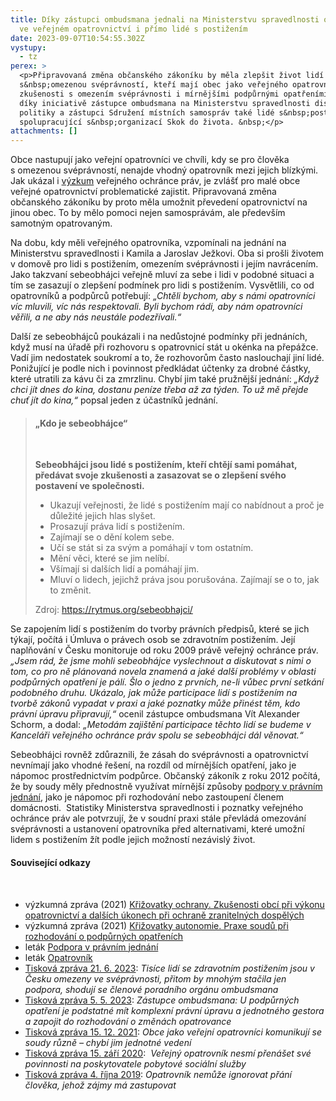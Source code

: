 ```yaml
---
title: Díky zástupci ombudsmana jednali na Ministerstvu spravedlnosti o změnách
  ve veřejném opatrovnictví i přímo lidé s postižením
date: 2023-09-07T10:54:55.302Z
vystupy:
  - tz
perex: >
  <p>Připravovaná změna občanského zákoníku by měla zlepšit život lidí
  s&nbsp;omezenou svéprávností, kteří mají obec jako veřejného opatrovníka. O
  zkušenosti s omezením svéprávnosti i mírnějšími podpůrnými opatřeními mohli
  díky iniciativě zástupce ombudsmana na Ministerstvu spravedlnosti diskutovat s
  politiky a zástupci Sdružení místních samospráv také lidé s&nbsp;postižením
  spolupracující s&nbsp;organizací Skok do života. &nbsp;</p>
attachments: []
---
```

<p>Obce nastupují jako veřejní opatrovníci ve chvíli, kdy se pro člověka s&nbsp;omezenou svéprávností,<strong> </strong>nenajde vhodný opatrovník mezi jejich blízkými. Jak ukázal i <a href="Křižovatky%20ochrany.%20Zkušenosti%20obcí%20při%20výkonu%20opatrovnictví%20a%20dalších%20úkonech%20při%20ochraně%20zranitelných%20dospělých">výzkum</a> veřejného ochránce práv, je zvlášť pro malé obce veřejné opatrovnictví problematické zajistit. Připravovaná změna občanského zákoníku by proto měla umožnit převedení opatrovnictví na jinou obec. To by mělo pomoci nejen samosprávám, ale především samotným opatrovaným.</p>

<p>Na dobu, kdy měli veřejného opatrovníka, vzpomínali na jednání na Ministerstvu spravedlnosti i Kamila a Jaroslav Ježkovi. Oba si prošli životem v&nbsp;domově pro lidi s postižením, omezením svéprávnosti i jejím navrácením. Jako takzvaní sebeobhájci veřejně mluví za sebe i lidi v&nbsp;podobné situaci a tím se zasazují o zlepšení podmínek pro lidi s&nbsp;postižením. Vysvětlili, co od opatrovníků a podpůrců potřebují: <em>&bdquo;Chtěli bychom, aby s námi opatrovníci víc mluvili, víc nás respektovali. Byli bychom rádi, aby nám opatrovníci věřili, a ne aby nás neustále podezřívali.&ldquo;</em></p>

<p>Další ze sebeobhájců poukázali i na nedůstojné podmínky při jednáních, když musí na úřadě při rozhovoru s opatrovnicí stát u okénka na přepážce. Vadí jim nedostatek soukromí a to, že rozhovorům často naslouchají jiní lidé. Ponižující je podle nich i povinnost předkládat účtenky za drobné částky, které utratili za kávu či za zmrzlinu. Chybí jim také pružnější jednání: <em>&bdquo;Když chci jít dnes do kina, dostanu peníze třeba až za týden. To už mě přejde chuť jít do kina,&ldquo; </em>popsal jeden z&nbsp;účastníků jednání.</p>

<blockquote>
<h4>&bdquo;Kdo je sebeobhájce&ldquo;</h4>

<p>&nbsp;</p>

<p><strong>Sebeobhájci jsou lidé s postižením, kteří chtějí sami pomáhat, předávat svoje zkušenosti a zasazovat se o zlepšení svého postavení ve společnosti.&nbsp;</strong></p>

<ul>
	<li>Ukazují veřejnosti, že lidé s postižením mají co nabídnout a proč je důležité jejich hlas slyšet.</li>
	<li>Prosazují práva lidí s postižením.&nbsp;</li>
	<li>Zajímají se o dění kolem sebe.&nbsp;</li>
	<li>Učí se stát si za svým a pomáhají v tom ostatním.&nbsp;</li>
	<li>Mění věci, které se jim nelíbí.&nbsp;</li>
	<li>Všímají si dalších lidí a pomáhají jim.</li>
	<li>Mluví o lidech, jejichž práva jsou porušována. Zajímají se o to, jak to změnit.</li>
</ul>

<p>Zdroj: <a href="https://rytmus.org/sebeobhajci/">https://rytmus.org/sebeobhajci/</a>&nbsp;</p>
</blockquote>

<p>Se zapojením lidí s postižením do tvorby právních předpisů, které se jich týkají, počítá i Úmluva o právech osob se zdravotním postižením. Její naplňování v&nbsp;Česku monitoruje od roku 2009 právě veřejný ochránce práv. <em>&bdquo;Jsem rád, že jsme mohli sebeobhájce vyslechnout a diskutovat s nimi o tom, co pro ně plánovaná novela znamená a jaké další problémy v oblasti podpůrných opatření je pálí. Šlo o jedno z&nbsp;prvních, ne-li vůbec první setkání podobného druhu. Ukázalo, jak může participace lidí s&nbsp;postižením na tvorbě zákonů vypadat v&nbsp;praxi a jaké poznatky může přinést těm, kdo právní úpravu připravují</em><em>,&ldquo;</em> ocenil zástupce ombudsmana Vít Alexander Schorm, a dodal: <em>&bdquo;</em><em>Metodám zajištění participace těchto lidí se budeme v Kanceláři veřejného ochránce práv spolu se sebeobhájci dál věnovat.&ldquo;</em></p>

<p>Sebeobhájci rovněž zdůraznili, že zásah do svéprávnosti a opatrovnictví nevnímají jako vhodné řešení, na rozdíl od mírnějších opatření, jako je nápomoc prostřednictvím podpůrce. Občanský zákoník z roku 2012 počítá, že by soudy měly přednostně využívat mírnější způsoby <a href="https://www.ochrance.cz/letaky/podpora-v-pravnim-jednani/podpora-v-pravnim-jednani.pdf">podpory v&nbsp;právním jednání</a>, jako je nápomoc při rozhodování nebo zastoupení členem domácnosti.&nbsp; Statistiky Ministerstva spravedlnosti i poznatky veřejného ochránce práv ale potvrzují, že v soudní&nbsp;praxi stále převládá omezování svéprávnosti a ustanovení opatrovníka před alternativami, které umožní lidem s&nbsp;postižením žít podle jejich možností nezávislý život.</p>

<h4>Související odkazy</h4>

<p>&nbsp;</p>

<ul>
	<li>výzkumná zpráva (2021)&nbsp;<a href="https://eso.ochrance.cz/Nalezene/Edit/9850">Křižovatky ochrany. Zkušenosti obcí při výkonu opatrovnictví a dalších úkonech při ochraně zranitelných dospělých</a>&nbsp;</li>
	<li>výzkumná zpráva (2021)&nbsp;<a href="https://www.ochrance.cz/uploads-import/CRPD/Vyzkumy/2018_61_Vyzkum-svepravnost.pdf">Křižovatky autonomie. Praxe soudů při rozhodování o podpůrných opatřeních</a>&nbsp;</li>
	<li>leták&nbsp;<a href="https://www.ochrance.cz/letaky/podpora-v-pravnim-jednani/podpora-v-pravnim-jednani.pdf">Podpora v&nbsp;právním jednání</a>&nbsp;</li>
	<li>leták&nbsp;<a href="https://www.ochrance.cz/letaky/opatrovnik/opatrovnik.pdf">Opatrovník</a>&nbsp;</li>
	<li><a href="https://www.ochrance.cz/aktualne/tisice_lidi_se_zdravotnim_postizenim_jsou_v_cesku_omezeni_ve_svepravnosti_pritom_by_mnohym_stacila_jen_podpora_shoduji_se_clenove_poradniho_organu_ombudsmana/">Tisková zpráva 21. 6. 2023</a>: <em>Tisíce lidí se zdravotním postižením jsou v Česku omezeny ve svéprávnosti, přitom by mnohým stačila jen podpora, shodují se členové poradního orgánu ombudsmana</em></li>
	<li><a href="https://www.ochrance.cz/aktualne/zastupce_ombudsmana_u_podpurnych_opatreni_je_podstatne_mit_komplexni_pravni_upravu_a_jednotneho_gestora_a_zapojit_do_rozhodovani_o_zmenach_opatrovance/">Tisková zpráva 5. 5. 2023</a>: <em>Zástupce ombudsmana: U podpůrných opatření je podstatné mít komplexní právní úpravu a jednotného gestora a zapojit do rozhodování o změnách opatrovance</em></li>
	<li><a href="https://www.ochrance.cz/aktualne/obce_jako_verejni_opatrovnici_komunikuji_se_soudy_ruzne_chybi_jim_jednotne_vedeni/">Tisková zpráva 15. 12. 2021</a>: <em>Obce jako veřejní opatrovníci komunikují se soudy různě &ndash; chybí jim jednotné vedení&nbsp;</em></li>
	<li><a href="https://www.ochrance.cz/aktualne/verejny-opatrovnik-nesmi-prenaset-sve-povinnosti-na-poskytovatele-pobytove-socialni-sluz/">Tisková zpráva 15.&nbsp;září 2020</a>: &nbsp;<em>Veřejný opatrovník nesmí přenášet své povinnosti na poskytovatele pobytové sociální služby</em></li>
	<li><a href="https://www.ochrance.cz/aktualne/opatrovnik-nemuze-ignorovat-prani-cloveka-jehoz-zajmy-ma-zastupovat/">Tisková zpráva 4. října 2019</a>:&nbsp;<em>Opatrovník nemůže ignorovat přání člověka, jehož zájmy má zastupovat</em></li>
</ul>

<p>&nbsp;</p>

<p>&nbsp;</p>

<p>&nbsp;</p>
